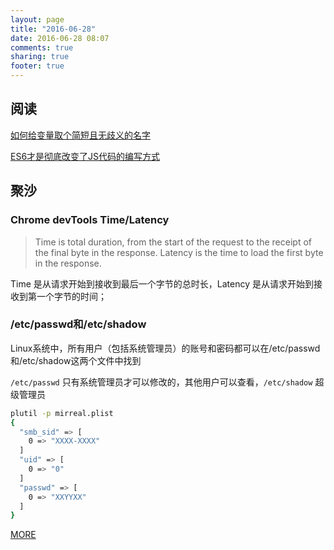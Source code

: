 ```yaml
---
layout: page
title: "2016-06-28"
date: 2016-06-28 08:07
comments: true
sharing: true
footer: true
---
```


## 阅读

[如何给变量取个简短且无歧义的名字](http://yemengying.com/2016/06/25/cleanCode4naming/)

[ES6才是彻底改变了JS代码的编写方式](https://mp.weixin.qq.com/s?__biz=MzIwNjQwMzUwMQ==&mid=2247483872&idx=1&sn=32d50c1c6320a5f07dbf52ab3144bc13)


## 聚沙

### Chrome devTools Time/Latency

> Time is total duration, from the start of the request to the receipt of the final byte in the response. Latency is the time to load the first byte in the response.

Time 是从请求开始到接收到最后一个字节的总时长，Latency 是从请求开始到接收到第一个字节的时间；


### /etc/passwd和/etc/shadow

Linux系统中，所有用户（包括系统管理员）的账号和密码都可以在/etc/passwd和/etc/shadow这两个文件中找到

`/etc/passwd` 只有系统管理员才可以修改的，其他用户可以查看，`/etc/shadow` 超级管理员


```sh
plutil -p mirreal.plist
{
  "smb_sid" => [
    0 => "XXXX-XXXX"
  ]
  "uid" => [
    0 => "0"
  ]
  "passwd" => [
    0 => "XXYYXX"
  ]
}
```

[MORE](http://blog.mirreal.net/note/2016-06-28.html)
